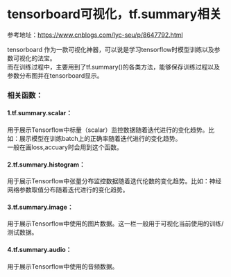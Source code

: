 # tensorboard可视化，tf.summary相关
参考地址：https://www.cnblogs.com/lyc-seu/p/8647792.html <br>

tensorboard 作为一款可视化神器，可以说是学习tensorflow时模型训练以及参数可视化的法宝。<br>
而在训练过程中，主要用到了tf.summary()的各类方法，能够保存训练过程以及参数分布图并在tensorboard显示。<br>

### 相关函数：
#### 1.tf.summary.scalar：
用于展示Tensorflow中标量（scalar）监控数据随着迭代进行的变化趋势。比如：展示模型在训练batch上的正确率随着迭代进行的变化趋势。<br>
一般在画loss,accuary时会用到这个函数。

#### 2.tf.summary.histogram：
用于展示Tensorflow中张量分布监控数据随着迭代伦数的变化趋势。比如：神经网络参数取值分布随着迭代进行的变化趋势。

#### 3.tf.summary.image：
用于展示Tensorflow中使用的图片数据。这一栏一般用于可视化当前使用的训练/测试数据。

#### 4.tf.summary.audio：
用于展示Tensorflow中使用的音频数据。

